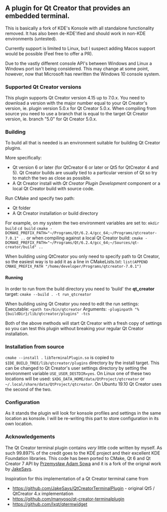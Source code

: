 ## A plugin for Qt Creator that provides an embedded terminal.

This is basically a fork of KDE's Konsole with all standalone functionality removed. It has also been de-KDE'ified and should work in non-KDE environments (untested).
    
Currently support is limited to Linux, but I suspect adding Macos support would be possible (Feel free to offer a PR).

Due to the vastly different console API's between Windows and Linux a Windows port isn't being considered. This may change at some point, however, now that Microsoft has rewritten the Windows 10 console system.

### Supported Qt Creator versions

This plugin supports Qt Creator version 4.15 up to 7.0.x. You need to download a version with the major number equal to your Qt Creator's version, ie. plugin version 5.0.x for Qt Creator 5.0.x. When compiling from source you need to use a branch that is equal to the target Qt Creator version, ie. branch "5.0" for Qt Creator 5.0.x.

### Building

To build all that is needed is an environment suitable for building Qt Creator plugins.

More specifically:

* Qt version 6 or later (for QtCreator 6 or later or Qt5 for QtCreator 4 and 5). Qt Creator builds are usually tied to a particular version of Qt so try to match the two as close as possible.
* A Qt Creator install with _Qt Creator Plugin Development_ component or a local Qt Creator build with source code.

 Run CMake and specify two path:
 * Qt folder
 * A Qt Creator installation or build directory

For example, on my system the two environment variables are set to:
`mkdir build`
`cd build`
`cmake -DCMAKE_PREFIX_PATH="~/Programs/Qt/6.2.4/gcc_64;~/Programs/qtcreator-7.0.1" ..`
or when compiling against a local Qt Creator build:
`cmake -DCMAKE_PREFIX_PATH="~/Programs/Qt/6.2.4/gcc_64;~/Sources/qt-creator/build" ..`

When building using QtCreator you only need to specify path to Qt Creator, so the easiest way is to add it as a line in CMakeLists.txt:
`list(APPEND CMAKE_PREFIX_PATH "/home/developer/Programs/qtcreator-7.0.1")`

#### Running
In order to run from the build directory you need to 'build' the **qt_creator** target:
`cmake --build . -t run_qtcreator`

When building using Qt Creator you need to edit the run settings:
Executable: `<path to>/bin/qtcreator`
Arguments: `-pluginpath "%{buildDir}/lib/qtcreator/plugins" -tcs`

Both of the above methods will start Qt Creator with a fresh copy of settings so you can test this plugin without breaking your regular Qt Creator installation.

### Installation from source
`cmake --install .`
`libTerminalPlugin.so` is copied to `$IDE_BUILD_TREE/lib/qtcreator/plugins` directory by the install target. This can be changed to Qt Creator's user settings directory by setting the environment variable `USE_USER_DESTDIR=yes`. On Linux one of these two locations will be used: `$XDG_DATA_HOME/data/QtProject/qtcreator` or `~/.local/share/data/QtProject/qtcreator`. On Ubuntu 19.10 Qt Creator uses the second of the two.


### Configuration
As it stands the plugin will look for konsole profiles and settings in the same location as konsole. I will be re-writing this part to store configuration in its own location.

### Acknowledgements

The Qt Creator terminal plugin contains _very_ little code written by myself. As such 99.897% of the credit goes to the KDE project and their excellent KDE Foundation libraries.
This code has been ported to CMake, Qt 6 and Qt Creator 7 API by [Przemysław Adam Sowa](https://github.com/pa-sowa) and it is a fork of the orignal work by [JakeSays](https://github.com/JakeSays/QtCreatorTerminalPlugin).

Inspiration for this implementation of a Qt Creator terminal came from
* https://github.com/JakeSays/QtCreatorTerminalPlugin - original Qt5 / QtCreator 4.x implementation
* https://github.com/manyoso/qt-creator-terminalplugin
* https://github.com/lxqt/qtermwidget
